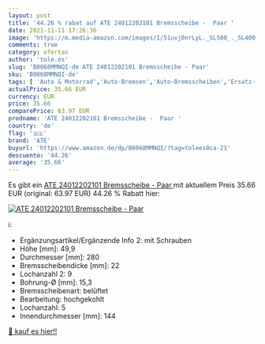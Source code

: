 ```yaml
---
layout: post
title: '44.26 % rabat auf ATE 24012202101 Bremsscheibe -  Paar '
date: 2021-11-11 17:26:36
image: 'https://m.media-amazon.com/images/I/51uvj0nrLyL._SL500_._SL400_.jpg'
comments: true
category: ofertas
author: 'tole.es'
slug: 'B0068MMNQI-de ATE 24012202101 Bremsscheibe - Paar'
sku: 'B0068MMNQI-de'
tags: [ 'Auto & Motorrad','Auto-Bremsen','Auto-Bremsscheiben','Ersatz-, Tuning- & Verschleißteile','ate', ]
actualPrice: 35.66 EUR
currency: EUR
price: 35.66
comparePrice: 63.97 EUR
prodname: 'ATE 24012202101 Bremsscheibe -  Paar '
country: 'de'
flag: '🇩🇪'
brand: 'ATE'
buyurl: 'https://www.amazon.de/dp/B0068MMNQI/?tag=tolees0ca-21'
descuento: '44.26'
average: '35.66'
---
```


Es gibt ein [ATE 24012202101 Bremsscheibe -  Paar ](https://www.amazon.de/dp/B0068MMNQI/?tag=tolees0ca-21) mit aktuellem Preis 35.66 EUR (original: 63.97 EUR) 44.26 % Rabatt hier:

[![ATE 24012202101 Bremsscheibe -  Paar ](https://m.media-amazon.com/images/I/51uvj0nrLyL._SL500_._SL400_.jpg)](https://www.amazon.de/dp/B0068MMNQI/?tag=tolees0ca-21)

ℹ️:

- Ergänzungsartikel/Ergänzende Info 2: mit Schrauben
- Höhe [mm]: 49,9
- Durchmesser [mm]: 280
- Bremsscheibendicke [mm]: 22
- Lochanzahl 2: 9
- Bohrung-Ø [mm]: 15,3
- Bremsscheibenart: belüftet
- Bearbeitung: hochgekohlt
- Lochanzahl: 5
- Innendurchmesser [mm]: 144

[🛒 kauf es hier!!](https://www.amazon.de/dp/B0068MMNQI/?tag=tolees0ca-21)
